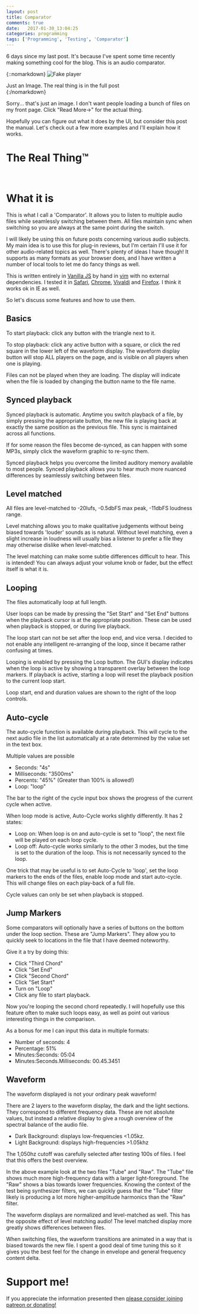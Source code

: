 ```yaml
---
layout: post
title: Comparator
comments: true
date:   2017-01-30_13:04:25 
categories: programming
tags: ['Programming', 'Testing', 'Comparator']
---
```


6 days since my last post. It's because I've spent some time recently making something cool for the blog. This is an audio comparator.

{::nomarkdown}
  <img src="/assets/Audio/FakePlayer.png" alt="Fake player">
  <div class="image-caption">Just an Image. The real thing is in the full post</div>
{:/nomarkdown}


Sorry... that's just an image. I don't want people loading a bunch of files on my front page. Click "Read More→" for the actual thing.

Hopefully you can figure out what it does by the UI, but consider this post the manual. Let's check out a few more examples and I'll explain how it works.

<!--more-->

# The Real Thing™

  <script type="text/javascript" src="/admc/comparator.js?v={{ site.time | date:'%s' }}"> </script>
  <link rel="stylesheet" type="text/css" href="/admc/admc.css">
<admc path="/assets/Audio/Diva" title="Diva Filter Comparison">
	<file name="Ladder.mp3" />
	<file name="Cascade.mp3" />
	<file name="Multimode.mp3" />
	<file name="Bite.mp3" />
	<file name="Uhbie.mp3" />
	<jump name="Second Chord" time="0:0.750" />
	<jump name="Third Chord" time="0:2.000" />
	<jump name="75%" time="50%" />
	<jump name="Last Chord" time="0:4.000" />
</admc>

<br />

# What it is

This is what I call a 'Comparator'. It allows you to listen to multiple audio files while seamlessly switching between them. All files maintain sync when switching so you are always at the same point during the switch.

I will likely be using this on future posts concerning various audio subjects. My main idea is to use this for plug-in reviews, but I'm certain I'll use it for other audio-related topics as well. There's plenty of ideas I have though! It supports as many formats as your browser does, and I have written a number of local tools to let me do fancy things as well. 

This is written entirely in [Vanilla JS](http://vanilla-js.com) by hand in [vim](http://www.vim.org) with no external dependencies. I tested it in [Safari](http://www.apple.com/safari/), [Chrome](https://www.google.com/chrome/browser/desktop/), [Vivaldi](https://vivaldi.net) and [Firefox](https://www.mozilla.org/en-US/firefox/new/). I think it works ok in IE as well.

So let's discuss some features and how to use them.

## Basics

To start playback: click any button with the triangle next to it.

To stop playback: click any active button with a square, or click the red square in the lower left of the waveform display. The waveform display button will stop ALL players on the page, and is visible on all players when one is playing.

Files can not be played when they are loading. The display will indicate when the file is loaded by changing the button name to the file name.

## Synced playback

Synced playback is automatic. Anytime you switch playback of a file, by simply pressing the appropriate button, the new file is playing back at exactly the same position as the previous file. This sync is maintained across all functions.

If for some reason the files become de-synced, as can happen with some MP3s, simply click the waveform graphic to re-sync them.

Synced playback helps you overcome the limited auditory memory available to most people. Synced playback allows you to hear much more nuanced differences by seamlessly switching between files.

## Level matched

All files are level-matched to -20lufs, -0.5dbFS max peak, -11dbFS loudness range.

Level matching allows you to make qualitative judgements without being biased towards 'louder' sounds as is natural. Without level matching, even a slight increase in loudness will usually bias a listener to prefer a file they may otherwise dislike when level-matched.

The level matching can make some subtle differences difficult to hear. This is intended! You can always adjust your volume knob or fader, but the effect itself is what it is.

## Looping

The files automatically loop at full length.

User loops can be made by pressing the "Set Start" and "Set End" buttons when the playback cursor is at the appropriate position. These can be used when playback is stopped, or during live playback.

The loop start can not be set after the loop end, and vice versa. I decided to not enable any intelligent re-arranging of the loop, since it became rather confusing at times.

Looping is enabled by pressing the Loop button. The GUI's display indicates when the loop is active by showing a transparent overlay between the loop markers. If playback is active, starting a loop will reset the playback position to the current loop start.

Loop start, end and duration values are shown to the right of the loop controls.

## Auto-cycle

The auto-cycle function is available during playback. This will cycle to the next audio file in the list automatically at a rate determined by the value set in the text box.

Multiple values are possible

* Seconds: "4s"
* Milliseconds: "3500ms"
* Percents: "45%" (Greater than 100% is allowed!)
* Loop: "loop"

The bar to the right of the cycle input box shows the progress of the current cycle when active.

When loop mode is active, Auto-Cycle works slightly differently. It has 2 states:

* Loop on: When loop is on and auto-cycle is set to "loop", the next file will be played on each loop cycle.
* Loop off: Auto-cycle works similarly to the other 3 modes, but the time is set to the duration of the loop. This is not necessarily synced to the loop.

One trick that may be useful is to set Auto-Cycle to 'loop', set the loop markers to the ends of the files, enable loop mode and start auto-cycle. This will change files on each play-back of a full file.

Cycle values can only be set when playback is stopped.

## Jump Markers

Some comparators will optionally have a series of buttons on the bottom under the loop section. These are "Jump Markers". They allow you to quickly seek to locations in the file that I have deemed noteworthy.

Give it a try by doing this:

* Click "Third Chord"
* Click "Set End"
* Click "Second Chord"
* Click "Set Start"
* Turn on "Loop"
* Click any file to start playback.

Now you're looping the second chord repeatedly. I will hopefully use this feature often to make such loops easy, as well as point out various interesting things in the comparison.

As a bonus for me I can input this data in multiple formats:

* Number of seconds: 4
* Percentage: 51%
* Minutes:Seconds: 05:04
* Minutes:Seconds.Milliseconds: 00.45.3451

## Waveform

The waveform displayed is not your ordinary peak waveform!

There are 2 layers to the waveform display, the dark and the light sections. They correspond to different frequency data. These are not absolute values, but instead a relative display to give a rough overview of the spectral balance of the audio file.

* Dark Background: displays low-frequencies <1.05kz.
* Light Background: displays high-frequencies >1.05khz

The 1,050hz cutoff was carefully selected after testing 100s of files. I feel that this offers the best overview.

In the above example look at the two files "Tube" and "Raw". The "Tube" file shows much more high-frequency data with a larger light-foreground. The "Raw" shows a bias towards lower frequencies. Knowing the context of the test being synthesizer filters, we can quickly guess that the "Tube" filter likely is producing a lot more higher-amplitude harmonics than the "Raw" filter.

The waveform displays are normalized and level-matched as well. This has the opposite effect of level matching audio! The level matched display more greatly shows differences between files.

When switching files, the waveform transitions are animated in a way that is biased towards the new file. I spent a good deal of time tuning this so it gives you the best feel for the change in envelope and general frequency content delta.

# Support me!

If you appreciate the information presented then <a href="/DonateNow/">please consider joining patreon or donating!</a>





